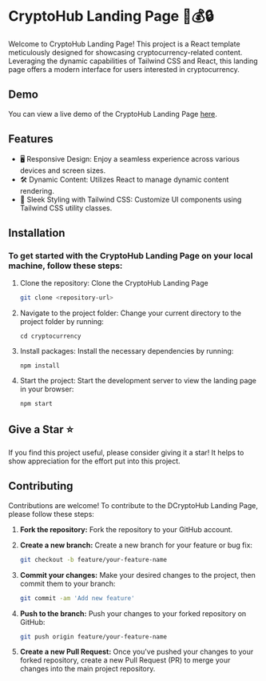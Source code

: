 # CryptoHub Landing Page 🚀💰🔒

Welcome to CryptoHub Landing Page! This project is a React template meticulously designed for showcasing cryptocurrency-related content. Leveraging the dynamic capabilities of Tailwind CSS and React, this landing page offers a modern interface for users interested in cryptocurrency.

## Demo

You can view a live demo of the CryptoHub Landing Page [here]().

## Features

- 🖥️ Responsive Design: Enjoy a seamless experience across various devices and screen sizes.
- 🛠️ Dynamic Content: Utilizes React to manage dynamic content rendering.
- 💎 Sleek Styling with Tailwind CSS: Customize UI components using Tailwind CSS utility classes.

## Installation

### To get started with the CryptoHub Landing Page on your local machine, follow these steps:

1. Clone the repository: Clone the CryptoHub Landing Page

   ```bash
   git clone <repository-url>
   ```

2. Navigate to the project folder: Change your current directory to the project folder by running:

   ```
   cd cryptocurrency
   ```

3. Install packages: Install the necessary dependencies by running:

   ```
   npm install
   ```

4. Start the project: Start the development server to view the landing page in your browser:
   ```
   npm start
   ```

## Give a Star ⭐

If you find this project useful, please consider giving it a star! It helps to show appreciation for the effort put into this project.

## Contributing

Contributions are welcome! To contribute to the DCryptoHub Landing Page, please follow these steps:

1. **Fork the repository:** Fork the repository to your GitHub account.

2. **Create a new branch:** Create a new branch for your feature or bug fix:

   ```bash
   git checkout -b feature/your-feature-name
   ```

3. **Commit your changes:** Make your desired changes to the project, then commit them to your branch:
   ```bash
   git commit -am 'Add new feature'
   ```
4. **Push to the branch:** Push your changes to your forked repository on GitHub:
   ```bash
   git push origin feature/your-feature-name
   ```
5. **Create a new Pull Request:** Once you've pushed your changes to your forked repository, create a new Pull Request (PR) to merge your changes into the main project repository.
